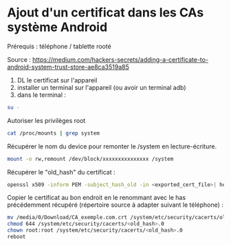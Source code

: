 # Ajout d'un certificat dans les CAs système Android
Prérequis : téléphone / tablette rooté

Source : https://medium.com/hackers-secrets/adding-a-certificate-to-android-system-trust-store-ae8ca3519a85

1. DL le certificat sur l'appareil
2. installer un terminal sur l'appareil (ou avoir un terminal adb)
3. dans le terminal :

```bash
su -
```

Autoriser les privilèges root

```bash
cat /proc/mounts | grep system
```

Récupérer le nom du device pour remonter le /system en lecture-écriture.

```bash
mount -o rw,remount /dev/block/xxxxxxxxxxxxxxx /system
```

Récupérer le "old_hash" du certificat :

```bash
openssl x509 -inform PEM -subject_hash_old -in <exported_cert_file>| head -1
```

Copier le certificat au bon endroit en le renommant avec le has précédemment récupéré (répertoire source à adapter suivant le téléphone) :

```bash
mv /media/0/Download/CA_exemple.com.crt /system/etc/security/cacerts/old_hash.0
chmod 644 /system/etc/security/cacerts/<old_hash>.0
chown root:root /system/etc/security/cacerts/<old_hash>.0
reboot
```
